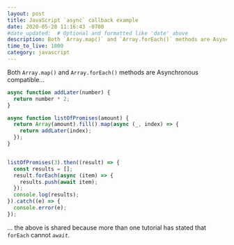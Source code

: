 ```yaml
---
layout: post
title: JavaScript `async` callback example
date: 2020-05-28 11:16:43 -0700
#date_updated:  # Optional and formatted like 'date' above
description: Both `Array.map()` and `Array.forEach()` methods are Asynchronous compatible
time_to_live: 1800
category: javascript
---
```




Both `Array.map()` and `Array.forEach()` methods are Asynchronous compatible...


```javascript
async function addLater(number) {
  return number * 2;
}

async function listOfPromises(amount) {
  return Array(amount).fill().map(async (_, index) => {
    return addLater(index);
  });
}


listOfPromises(3).then((result) => {
  const results = [];
  result.forEach(async (item) => {
    results.push(await item);
  });
  console.log(results);
}).catch((e) => {
  console.error(e);
});
```


... the above is shared because more than one tutorial has stated that `forEach` cannot _`await`_.
